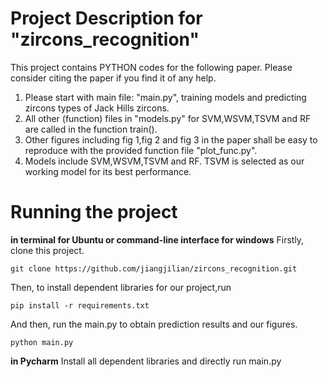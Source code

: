# Project Description for "zircons_recognition"

This project contains PYTHON codes for the following paper. Please consider citing the paper if you find it of any help.
1. Please start with main file: "main.py", training models and predicting zircons types of Jack Hills zircons.
2. All other (function) files in "models.py" for SVM,WSVM,TSVM and RF are called in the function train().
3. Other figures including fig 1,fig 2 and fig 3 in the paper shall be easy to reproduce with the provided function file "plot_func.py".
4. Models include SVM,WSVM,TSVM and RF. TSVM is selected as our working model for its best performance.

# Running the project 
**in terminal for Ubuntu or command-line interface for windows**
Firstly, clone this project.
```
git clone https://github.com/jiangjilian/zircons_recognition.git
```
Then, to install dependent libraries for our project,run
```
pip install -r requirements.txt
```
And then, run the main.py to obtain prediction results and our figures.
```
python main.py
```
**in Pycharm**
Install all dependent libraries and directly run main.py
  
